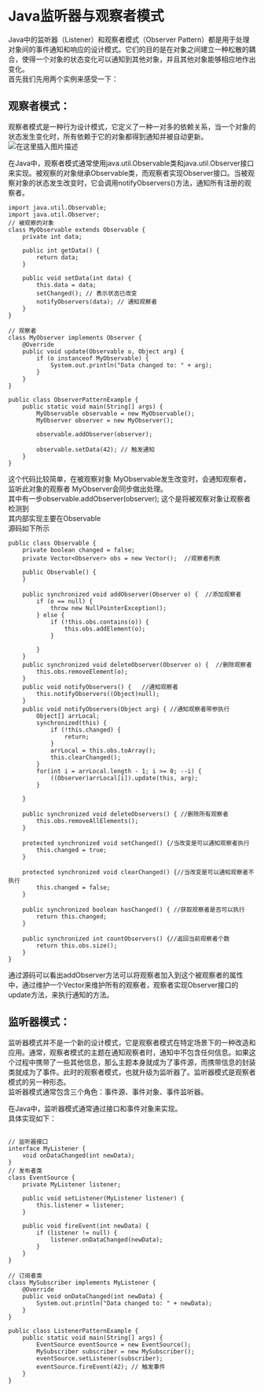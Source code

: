 # Java监听器与观察者模式
Java中的监听器（Listener）和观察者模式（Observer Pattern）都是用于处理对象间的事件通知和响应的设计模式。它们的目的是在对象之间建立一种松散的耦合，使得一个对象的状态变化可以通知到其他对象，并且其他对象能够相应地作出变化。  
首先我们先用两个实例来感受一下：  
## 观察者模式：
观察者模式是一种行为设计模式，它定义了一种一对多的依赖关系，当一个对象的状态发生变化时，所有依赖于它的对象都得到通知并被自动更新。  
![在这里插入图片描述](https://img-blog.csdnimg.cn/direct/1ff99c2dc44a45618fa3087d077de604.png)

在Java中，观察者模式通常使用java.util.Observable类和java.util.Observer接口来实现。被观察的对象继承Observable类，而观察者实现Observer接口。当被观察对象的状态发生改变时，它会调用notifyObservers()方法，通知所有注册的观察者。  
```
import java.util.Observable;
import java.util.Observer;
// 被观察的对象
class MyObservable extends Observable {
    private int data;

    public int getData() {
        return data;
    }

    public void setData(int data) {
        this.data = data;
        setChanged(); // 表示状态已改变
        notifyObservers(data); // 通知观察者
    }
}

// 观察者
class MyObserver implements Observer {
    @Override
    public void update(Observable o, Object arg) {
        if (o instanceof MyObservable) {
            System.out.println("Data changed to: " + arg);
        }
    }
}

public class ObserverPatternExample {
    public static void main(String[] args) {
        MyObservable observable = new MyObservable();
        MyObserver observer = new MyObserver();

        observable.addObserver(observer);

        observable.setData(42); // 触发通知
    }
}

```
这个代码比较简单，在被观察对象 MyObservable发生改变时，会通知观察者，监听此对象的观察者 MyObserver会同步做出处理。  
其中有一步observable.addObserver(observer); 这个是将被观察对象让观察者检测到  
其内部实现主要在Observable  
源码如下所示  
```
public class Observable {
    private boolean changed = false;
    private Vector<Observer> obs = new Vector();  //观察者列表

    public Observable() {
    }

    public synchronized void addObserver(Observer o) {  //添加观察者
        if (o == null) {
            throw new NullPointerException();
        } else {
            if (!this.obs.contains(o)) {
                this.obs.addElement(o);
            }

        }
    }
    public synchronized void deleteObserver(Observer o) {  //删除观察者
        this.obs.removeElement(o);
    }
    public void notifyObservers() {   //通知观察者
        this.notifyObservers((Object)null);
    }
    public void notifyObservers(Object arg) { //通知观察者带参执行
        Object[] arrLocal;
        synchronized(this) {
            if (!this.changed) {
                return;
            }
            arrLocal = this.obs.toArray();
            this.clearChanged();
        }
        for(int i = arrLocal.length - 1; i >= 0; --i) {
            ((Observer)arrLocal[i]).update(this, arg);
        }

    }

    public synchronized void deleteObservers() { //删除所有观察者
        this.obs.removeAllElements();
    }

    protected synchronized void setChanged() {/当改变是可以通知观察者执行
        this.changed = true;
    }

    protected synchronized void clearChanged() {//当改变是可以通知观察者不执行
        this.changed = false;
    }

    public synchronized boolean hasChanged() { //获取观察者是否可以执行
        return this.changed;
    }

    public synchronized int countObservers() {//返回当前观察者个数
        return this.obs.size();
    }
}

```
通过源码可以看出addObserver方法可以将观察者加入到这个被观察者的属性中，通过维护一个Vector<Observer>来维护所有的观察者，观察者实现Observer接口的update方法，来执行通知的方法。  
## 监听器模式：  
监听器模式并不是一个新的设计模式，它是观察者模式在特定场景下的一种改造和应用。通常，观察者模式的主题在通知观察者时，通知中不包含任何信息。如果这个过程中携带了一些其他信息，那么主题本身就成为了事件源，而携带信息的封装类就成为了事件。此时的观察者模式，也就升级为监听器了。监听器模式是观察者模式的另一种形态。  
监听器模式通常包含三个角色：事件源、事件对象、事件监听器。  


在Java中，监听器模式通常通过接口和事件对象来实现。  
具体实现如下：  
```

// 监听器接口
interface MyListener {
    void onDataChanged(int newData);
}
// 发布者类
class EventSource {
    private MyListener listener;

    public void setListener(MyListener listener) {
        this.listener = listener;
    }

    public void fireEvent(int newData) {
        if (listener != null) {
            listener.onDataChanged(newData);
        }
    }
}

// 订阅者类
class MySubscriber implements MyListener {
    @Override
    public void onDataChanged(int newData) {
        System.out.println("Data changed to: " + newData);
    }
}

public class ListenerPatternExample {
    public static void main(String[] args) {
        EventSource eventSource = new EventSource();
        MySubscriber subscriber = new MySubscriber();
        eventSource.setListener(subscriber);
        eventSource.fireEvent(42); // 触发事件
    }
}

```


